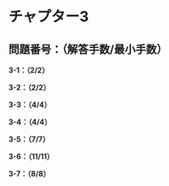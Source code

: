 # チャプター3

## 問題番号：（解答手数/最小手数）

**3-1：（2/2）**

**3-2：（2/2）**

**3-3：（4/4）**

**3-4：（4/4）**

**3-5：（7/7）**

**3-6：（11/11）**

**3-7：（8/8）**
